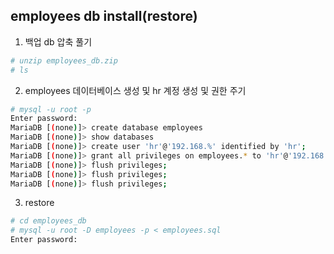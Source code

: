 ## employees db install(restore)

1. 백업 db 압축 풀기
```sh
# unzip employees_db.zip
# ls
```

2. employees 데이터베이스 생성 및 hr 계정 생성 및 권한 주기 
```sh
# mysql -u root -p
Enter password:
MariaDB [(none)]> create database employees
MariaDB [(none)]> show databases
MariaDB [(none)]> create user 'hr'@'192.168.%' identified by 'hr';
MariaDB [(none)]> grant all privileges on employees.* to 'hr'@'192.168.%';
MariaDB [(none)]> flush privileges;
MariaDB [(none)]> flush privileges;
MariaDB [(none)]> flush privileges;
```

3. restore
```sh
# cd employees_db
# mysql -u root -D employees -p < employees.sql
Enter password:
```
